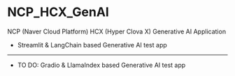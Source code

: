 # NCP_HCX_GenAI
NCP (Naver Cloud Platform) HCX (Hyper Clova X) Generative AI Application

- Streamlit & LangChain based Generative AI test app
-----
- TO DO: Gradio & LlamaIndex based Generative AI test app
